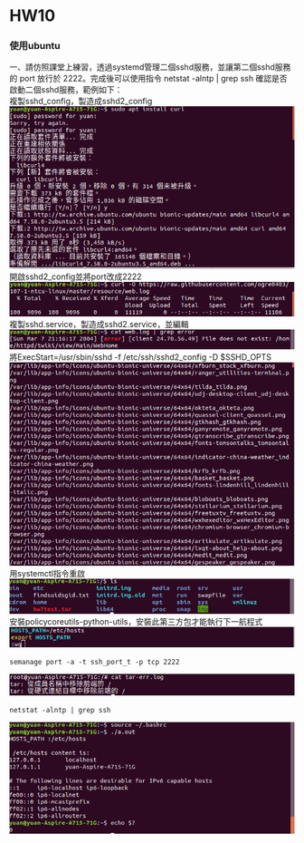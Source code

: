 # HW10
### 使用ubuntu
一、請仿照課堂上練習，透過systemd管理二個sshd服務，並讓第二個sshd服務的 port 放行於 2222。完成後可以使用指令 netstat -alntp | grep ssh 確認是否啟動二個sshd服務，範例如下：</br>
複製sshd_config，製造成sshd2_config</br>
![1](img/1.png)</br>
開啟sshd2_config並將port改成2222</br>
![2](img/2.png)</br>
複製sshd.service，製造成sshd2.service，並編輯</br>
![3](img/3.png)</br>
將ExecStart=/usr/sbin/sshd -f /etc/ssh/sshd2_config -D $SSHD_OPTS</br>
![4](img/4.png)</br>
用systemctl指令重啟</br>
![5](img/5.png)</br>
安裝policycoreutils-python-utils，安裝此第三方包才能執行下一航程式</br>
![7](img/7.png)</br>
<pre><code>semanage port -a -t ssh_port_t -p tcp 2222</code></pre>
![6](img/6.png)</br>
<pre><code>netstat -alntp | grep ssh</code></pre>
![8](img/8.png)</br>
